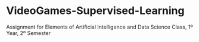 # VideoGames-Supervised-Learning
Assignment for Elements of Artificial Intelligence and Data Science Class, 1º Year, 2º Semester
